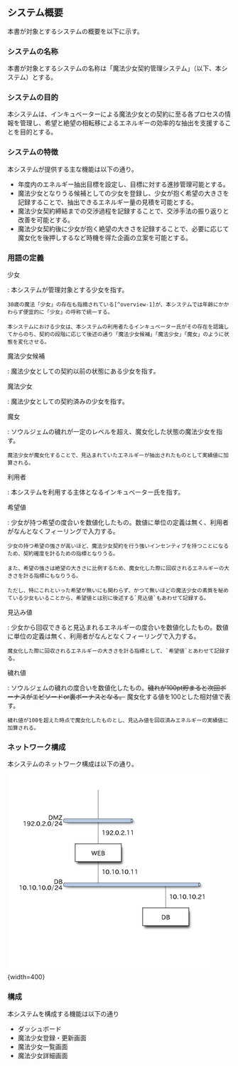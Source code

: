 ## システム概要

本書が対象とするシステムの概要を以下に示す。

### システムの名称

本書が対象とするシステムの名称は「魔法少女契約管理システム」（以下、本システム）とする。

### システムの目的

本システムは、インキュベーターによる魔法少女との契約に至る各プロセスの情報を管理し、希望と絶望の相転移によるエネルギーの効率的な抽出を支援することを目的とする。

### システムの特徴

本システムが提供する主な機能は以下の通り。

- 年度内のエネルギー抽出目標を設定し、目標に対する進捗管理可能とする。
- 魔法少女となりうる候補としての少女を登録し、少女が抱く希望の大きさを記録することで、抽出できるエネルギー量の見積を可能とする。
- 魔法少女契約締結までの交渉過程を記録することで、交渉手法の振り返りと改善を可能とする。
- 魔法少女契約後に少女が抱く絶望の大きさを記録することで、必要に応じて魔女化を後押しするなど時機を得た企画の立案を可能とする。

### 用語の定義

少女

:   本システムが管理対象とする少女を指す。

    30歳の魔法「少女」の存在も指摘されている[^overview-1]が、本システムでは年齢にかかわらず便宜的に「少女」の呼称で統一する。

    本システムにおける少女は、本システムの利用者たるインキュベーター氏がその存在を認識してからのち、契約の段階に応じて後述の通り「魔法少女候補」「魔法少女」「魔女」のように状態を変化させる。

魔法少女候補

:   魔法少女としての契約以前の状態にある少女を指す。

魔法少女

:   魔法少女としての契約済みの少女を指す。

魔女

:   ソウルジェムの穢れが一定のレベルを超え、魔女化した状態の魔法少女を指す。

    魔法少女が魔女化することで、見込まれていたエネルギーが抽出されたものとして実績値に加算される。

利用者

:   本システムを利用する主体となるインキュベーター氏を指す。

希望値

:   少女が持つ希望の度合いを数値化したもの。数値に単位の定義は無く、利用者がなんとなくフィーリングで入力する。

    少女の持つ希望の強さが高いほど、魔法少女契約を行う強いインセンティブを持つことになるため、契約確度を計るための指標となりうる。

    また、希望の強さは絶望の大きさに比例するため、魔女化した際に回収されるエネルギーの大きさを計る指標にもなりうる。

    ただし、特にこれといった希望が無いにも関わらず、かつて無いほどの魔法少女の素質を秘めている少女もいることから、希望値とは別に後述する`見込値`もあわせて記録する。

見込み値

:   少女から回収できると見込まれるエネルギーの度合いを数値化したもの。数値に単位の定義は無く、利用者がなんとなくフィーリングで入力する。

    魔女化した際に回収されるエネルギーの大きさを計る指標として、`希望値`とあわせて記録する。

穢れ値

:    ソウルジェムの穢れの度合いを数値化したもの。~~穢れが100pt貯まると次回ボーナスがエピソードor裏ボーナスとなる。~~ 魔女化する値を100とした相対値で表す。

    穢れ値が100を超えた時点で魔女化したものとし、見込み値を回収済みエネルギーの実績値に加算される。

### ネットワーク構成

本システムのネットワーク構成は以下の通り。

![ネットワーク構成図](images/network.png){width=400}

### 構成

本システムを構成する機能は以下の通り

- ダッシュボード
- 魔法少女登録・更新画面
- 魔法少女一覧画面
- 魔法少女詳細画面

[^overview-1]: [http://amzn.asia/7MwTr0U](http://amzn.asia/7MwTr0U)
